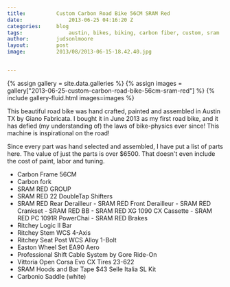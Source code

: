 ```yaml
---
title:		  	Custom Carbon Road Bike 56CM SRAM Red
date:		     	2013-06-25 04:16:20 Z
categories:		blog
tags:			    austin, bikes, biking, carbon fiber, custom, sram
author:		   	judsonlmoore
layout:		   	post
image:		  	2013/08/2013-06-15-18.42.40.jpg


---
```


{% assign gallery = site.data.galleries %}
{% assign images = gallery["2013-06-25-custom-carbon-road-bike-56cm-sram-red"] %}
{% include gallery-fluid.html images=images %}

This beautiful road bike was hand crafted, painted and assembled in Austin TX by Giano Fabricata. I bought it in June 2013 as my first road bike, and it has defied (my understanding of) the laws of bike-physics ever since! This machine is inspirational on the road!

Since every part was hand selected and assembled, I have put a list of parts here. The value of just the parts is over \$6500. That doesn't even include the cost of paint, labor and tuning.

- Carbon Frame 56CM
- Carbon fork
- SRAM RED GROUP
- SRAM RED 22 DoubleTap Shifters
- SRAM RED Rear Derailleur
- SRAM RED Front Derailleur
- SRAM RED Crankset
- SRAM RED BB
- SRAM RED XG 1090 CX Cassette
- SRAM RED PC 1091R PowerChai
- SRAM RED Brakes
- Ritchey Logic II Bar
- Ritchey Stem WCS 4-Axis
- Ritchey Seat Post WCS Alloy 1-Bolt
- Easton Wheel Set EA90 Aero
- Professional Shift Cable System by Gore Ride-On
- Vittoria Open Corsa Evo CX Tires 23-622
- SRAM Hoods and Bar Tape \$43 Selle Italia SL Kit 
- Carbonio Saddle (white)
